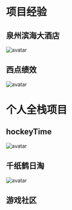 # 项目经验

## 泉州滨海大酒店
![avatar](https://amin.bj.bcebos.com/gh_7e425f2f4f95_258.jpg)


## 西点绩效
![avatar](https://amin.bj.bcebos.com/gh_2ced10400781_258.jpg)




# 个人全栈项目

## hockeyTime
![avatar](https://amin.bj.bcebos.com/gh_2b0382ca6644_258.jpg)


## 千纸鹤日淘
![avatar](https://amin.bj.bcebos.com/gh_6847c102c949_258.jpg)

## 游戏社区

